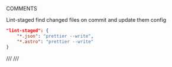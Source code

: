 COMMENTS

Lint-staged
find changed files on commit and update them config

```json
"lint-staged": {
    "*.json": "prettier --write",
    "*.astro": "prettier --write"
}
```
<!-- <Card
      image="img/service_1.jpg"
      description="Naprawy siłowników nierozbieralnych, zakuwanych, aluminiowych i&nbspstalowych."
    />
    <Card
      image="img/service_1.jpg"
      description="Usuwamy nieszczelności siłownika jak i wykonujemy jego odbudowę."
    /> -->

  /// <reference path="../.astro/types.d.ts" />
  /// <reference types="astro/client" />
  
